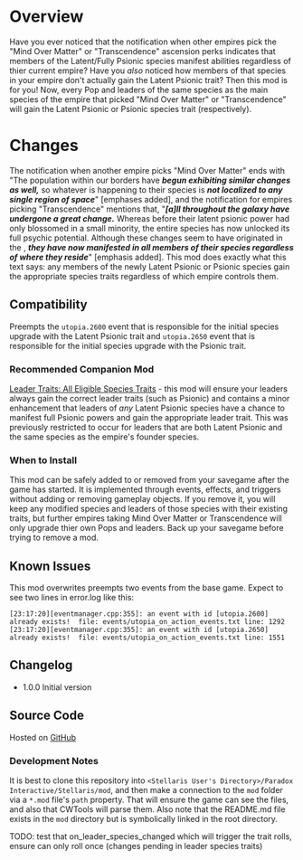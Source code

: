 # Overview

Have you ever noticed that the notification when other empires pick the "Mind Over Matter" or "Transcendence" ascension perks indicates that members of the Latent/Fully Psionic species manifest abilities regardless of thier current empire?  Have you _also_ noticed how members of that species in your empire don't actually gain the Latent Psionic trait?  Then this mod is for you!  Now, every Pop and leaders of the same species as the main species of the empire that picked "Mind Over Matter" or "Transcendence" will gain the Latent Psionic or Psionic species trait (respectively).

# Changes

The notification when another empire picks "Mind Over Matter" ends with "The <Mind Over Matter species> population within our borders have **_begun exhibiting similar changes as well,_** so whatever is happening to their species is **_not localized to any single region of space_**" [emphases added], and the notification for empires picking "Transcendence" mentions that, "**_[a]ll <Transcendence species> throughout the galaxy have undergone a great change._** Whereas before their latent psionic power had only blossomed in a small minority, the entire species has now unlocked its full psychic potential. Although these changes seem to have originated in the <Transcendence empire>, **_they have now manifested in all members of their species regardless of where they reside_**" [emphasis added].  This mod does exactly what this text says: any members of the newly Latent Psionic or Psionic species gain the appropriate species traits regardless of which empire controls them.

## Compatibility

Preempts the `utopia.2600` event that is responsible for the initial species upgrade with the Latent Psionic trait and `utopia.2650` event that is responsible for the initial species upgrade with the Psionic trait.

### Recommended Companion Mod

[Leader Traits: All Eligible Species Traits](https://steamcommunity.com/sharedfiles/filedetails/?id=2499031295) - this mod will ensure your leaders always gain the correct leader traits (such as Psionic) and contains a minor enhancement that leaders of _any_ Latent Psionic species have a chance to manifest full Psionic powers and gain the appropriate leader trait. This was previously restricted to occur for leaders that are both Latent Psionic and the same species as the empire's founder species.

### When to Install

This mod can be safely added to or removed from your savegame after the game has started.  It is implemented through events, effects, and triggers without adding or removing gameplay objects.  If you remove it, you will keep any modified species and leaders of those species with their existing traits, but further empires taking Mind Over Matter or Transcendence will only upgrade thier own Pops and leaders.  Back up your savegame before trying to remove a mod.

## Known Issues

This mod overwrites preempts two events from the base game.  Expect to see two lines in error.log like this:

```
[23:17:20][eventmanager.cpp:355]: an event with id [utopia.2600] already exists!  file: events/utopia_on_action_events.txt line: 1292
[23:17:20][eventmanager.cpp:355]: an event with id [utopia.2650] already exists!  file: events/utopia_on_action_events.txt line: 1551
```

## Changelog

* 1.0.0 Initial version

## Source Code

Hosted on [GitHub](https://github.com/corsairmarks/psionic_assimilation_galaxy_species)

### Development Notes

It is best to clone this repository into `<Stellaris User's Directory>/Paradox Interactive/Stellaris/mod`, and then make a connection to the `mod` folder via a `*.mod` file's `path` property.  That will ensure the game can see the files, and also that CWTools will parse them.  Also note that the README.md file exists in the `mod` directory but is symbolically linked in the root directory.

TODO: test that on_leader_species_changed which will trigger the trait rolls, ensure can only roll once (changes pending in leader species traits)